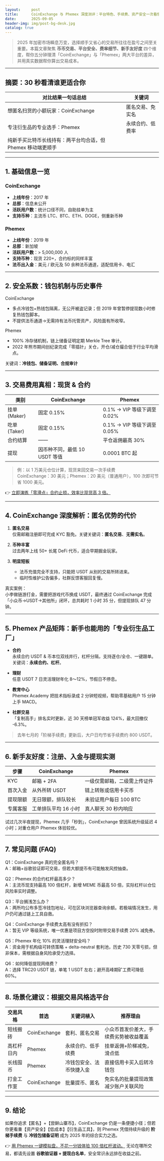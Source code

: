 ```yaml
---
layout:     post
title:      CoinExchange 与 Phemex 深度测评：平台特色、手续费、资产安全一次看懂
date:       2025-09-05
header-img: img/post-bg-desk.jpg
catalog: true
---
```


> 2025 年加密市场瞬息万变，选择顺手又省心的交易所往往在盈亏之间至关重要。本篇文章聚焦 **币币交易、平台安全、费率细节、新手友好度** 四个维度，帮你五分钟理清「CoinExchange」与「Phemex」两大平台的差异，并用真实数据帮你算出交易成本。

---

## 摘要：30 秒看清谁更适合你
| 对比结果一句话总结 | 关键词 |
| --- | --- |
| 想匿名扫货的小额玩家：CoinExchange | 匿名交易、免实名 |
| 专注衍生品的专业选手：Phemex | 永续合约、低费率 |
| 纯新手买比特币长线持有：两平台均合适，但 Phemex 移动端更顺手 |

---

## 1. 基础信息一览

### CoinExchange
- **上线年份**：2017 年  
- **总部**：信息未公开  
- **活跃用户数**：统计口径不同，自助挂单为主  
- **支持币种**：主流币 LTC、BTC、ETH、DOGE，侧重新币种  

### Phemex
- **上线年份**：2019 年  
- **总部**：新加坡  
- **活跃用户数**：> 5,000,000 人  
- **支持币种**：现货 220+，合约标的同样丰富  
- **法币出入金**：美元 / 欧元及 50 余种法币通道，适配信用卡、电汇  

---

## 2. 安全系数：钱包机制与历史事件

CoinExchange  
- 多点冷钱包+热钱包隔离，无公开被盗记录；但 2019 年曾暂停提现数小时修复热钱包脚本。  
- 不提供法币通道→无需持有法币托管资产，风险面有所收窄。

Phemex  
- 100% 冷存储机制，链上储备证明定期 Merkle Tree 审计。  
- 2022 年熊市期间创纪录完成「零插针」关仓，开仓/减仓撮合低于行业平均滑点。  

关键词：**冷钱包、储备证明、合规审计**

---

## 3. 交易费用真相：现货 & 合约

| 类别 | CoinExchange | Phemex |
| --- | --- | --- |
| 挂单 (Maker) | 固定 0.15% | 0.1% → VIP 等级下调至 0.02% |
| 吃单 (Taker) | 固定 0.15% | 0.1% → VIP 等级下调至 0.05% |
| 合约结算 | —— | 平仓返佣最高 30% |
| 提现 | 因币种不同，最低 10 USDT 等值 | 0.0001 BTC 起 |

> 例：以 1 万美元仓位计算，现货来回交易一次手续费  
> CoinExchange：30 美元；Phemex：20 美元（普通用户），100 次即可节省 1000 美元。  

👉 [立即演练「零滑点」合约止损，效率比现货高 3 倍。](https://okxdog.com/)  

---

## 4. CoinExchange 深度解析：匿名优势的代价

1. **匿名交易**  
   仅需邮箱注册即可完成 KYC 豁免。关键关键词：**匿名交易**、**无需实名**。

2. **币种丰富**  
   过去两年上线 50+ 长尾 DeFi 代币，适合早期掘金玩家。

3. **明显短板**  
   - 法币充值完全不支持，只能把 USDT 从别的交易所转进来。  
   - 临时性维护公告偏多，社群反馈客服回复慢。

真实案例：  
小李做链游打金，需要把游戏代币换成 USDT，最终通过 CoinExchange 完成「小众币→USDT→其他所」闭环，总共耗时 1 小时 35 分，但提现排队 47 分钟。  

---

## 5. Phemex 产品矩阵：新手也能用的「专业衍生品工厂」

- **合约**  
  永续合约 USDT & 币本位双线并行，杠杆分隔，支持逐仓/全仓、一键跟单。  
  关键词：**永续合约、杠杆**。

- **理财**  
  任意 USDT 7 日灵活理财年化 8～12%，节假日不停息。  

- **教育中心**  
  Phemex Academy 把技术指标录成 2 分钟短视频，帮助零基础用户 15 分钟上手 MACD。  

- **社群交易**  
  「复制高手」排名实时更新，近 30 天榜单冠军收益 124%，最大回撤仅 -6.3%。  

> 去年七月的「阶梯手续费」更新后，大户日均节省手续费约 800 USDT。  

---

## 6. 新手友好度：注册、入金与提现实测

| 步骤 | CoinExchange | Phemex |
| --- | --- | --- |
| KYC | 邮箱 + 2FA | 一级仅需邮箱，二级需上传证件 |
| 首次入金 | 从外所转 USDT | 链上转账或信用卡买币 |
| 提现限额 | 无日限额，排队较长 | 未验证用户每日 100 BTC |
| 专属客服 | 工单排队平均 16 小时 | 真人聊天 30 秒内响应 |

试过几次半夜提现，Phemex 几乎「秒到」，CoinExchange 曾因系统升级延迟 4 小时；对重仓用户 Phemex 体验较优。

---

## 7. 常见问题 (FAQ)

Q1：CoinExchange 真的完全匿名吗？  
A：邮箱+谷歌验证即可交易，但若大额提币有可能触发风控抽查。

Q2：Phemex 的合约杠杆最高多少？  
A：主流币现支持最高 100 倍杠杆，新增 MEME 币最高 50 倍，实际杠杆以仓位风险率实时调整。

Q3：平台搁浅怎么办？  
A：两所均公布多签冷钱包地址，可在区块浏览器查询余额。若极端情况发生，用户仍可通过链上工具自救。

Q4：CoinExchange 手续费太高有没有折扣？  
A：暂无 VIP 等级系统，唯一优惠是项目方空投时附带交易手续费 20% 减免券。

Q5：Phemex 年化 10% 的灵活理财安全吗？  
A：资金用于机构级可转债策略 + delta-neutral 套利池，历史 730 天零亏损，但非保本，需根据自身风险承受力选择。

Q6：如何降低提现网络费？  
A：选择 TRC20 USDT 链，单笔 1 USDT 左右；避开高峰期矿工费可降低 60%。  

---

## 8. 场景化建议：根据交易风格选平台

| 交易风格 | 首选 | 关键词植入 | 推荐理由 |
| --- | --- | --- | --- |
| 短线搬砖 | CoinExchange | 套利、匿名交易 | 小众币首发价差大，手续费劣势被收益覆盖 |
| 高杠杆日内 | Phemex | 永续合约、低手续费 | 挂单返佣+阶梯减免，滑点低 |
| 长线囤币 | Phemex | 冷钱包安全、法币快捷入金 | 直接信用卡买入后转冷钱包 |
| 打金工作室 | CoinExchange | 批量提币、匿名 | 免实名的批量提现政策减少账户关联风险 |

---

## 9. 结论

如果你追求【匿名】+【尝鲜山寨币】，CoinExchange 仍是一条便捷小径；但若你更看重【资产安全】【低成本】【衍生品工具】，则 Phemex 凭借持续升级的 **阶梯手续费** 与 **冷钱包储备证明** 成为 2025 年的综合实力之选。  

👉 [用 Phemex 一键模拟盘，不花一分钱体验 100 倍杠杆波动。](https://okxdog.com/)
无论在哪所交易，都请先设置 **谷歌验证器 + 提现白名单**，安全常识永远排在收益之前。